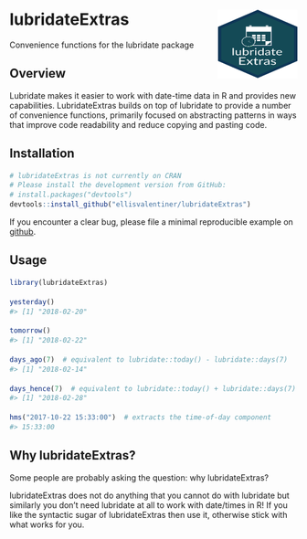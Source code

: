 
<!-- README.md is generated from README.Rmd. Please edit that file -->

# lubridateExtras <img src="man/figures/logo.svg" align="right" height="120" width="139" />

Convenience functions for the lubridate package

<!-- Placeholder for build status, CRAN status, and coverage status -->

## Overview

Lubridate makes it easier to work with date-time data in R and provides
new capabilities. LubridateExtras builds on top of lubridate to provide
a number of convenience functions, primarily focused on abstracting
patterns in ways that improve code readability and reduce copying and
pasting code.

## Installation

``` r
# lubridateExtras is not currently on CRAN
# Please install the development version from GitHub:
# install.packages("devtools")
devtools::install_github("ellisvalentiner/lubridateExtras")
```

If you encounter a clear bug, please file a minimal reproducible example
on [github](https://github.com/ellisvalentiner/lubridateExtras/issues).

## Usage

``` r
library(lubridateExtras)

yesterday()
#> [1] "2018-02-20"

tomorrow()
#> [1] "2018-02-22"

days_ago(7)  # equivalent to lubridate::today() - lubridate::days(7)
#> [1] "2018-02-14"

days_hence(7)  # equivalent to lubridate::today() + lubridate::days(7)
#> [1] "2018-02-28"

hms("2017-10-22 15:33:00")  # extracts the time-of-day component
#> 15:33:00
```

## Why lubridateExtras?

Some people are probably asking the question: why lubridateExtras?

lubridateExtras does not do anything that you cannot do with lubridate
but similarly you don’t need lubridate at all to work with date/times in
R\! If you like the syntactic sugar of lubridateExtras then use it,
otherwise stick with what works for you.
